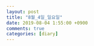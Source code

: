 ```yaml
---
layout: post
title: "8월_4일_일요일"
date: 2019-08-04 1:55:00 +0900
comments: true 
categories: [diary] 
---
```


